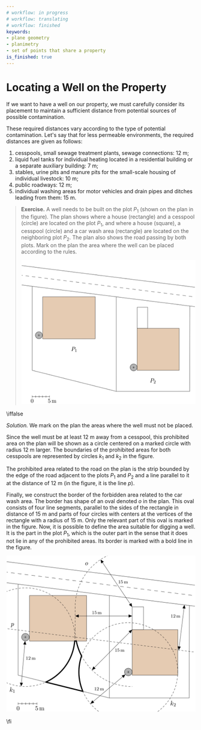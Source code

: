 ```yaml
---
# workflow: in progress
# workflow: translating
# workflow: finished
keywords:
- plane geometry
- planimetry
- set of points that share a property
is_finished: true
---
```


# Locating a Well on the Property 

If we want to have a well on our property, we must carefully consider
its placement to maintain a sufficient distance from potential sources
of possible contamination.


These required distances vary according to the type of potential
contamination. Let's say that for less permeable environments, the
required distances are given as follows:

1. cesspools, small sewage treatment plants, sewage connections: $12 \text{ m}$;
2. liquid fuel tanks for individual heating located in a residential building or a separate auxiliary building: $7 \text{ m}$;
3. stables, urine pits and manure pits for the small-scale housing of individual livestock: $10 \text{ m}$;
4. public roadways: $12 \text{ m}$;
5. individual washing areas for motor vehicles and drain pipes and ditches leading from them: $15 \text{ m}$.


> **Exercise.** A well needs to be built on the plot $P_1$ (shown on
> the plan in the figure).  The plan shows where a house (rectangle)
> and a cesspool (circle) are located on the plot $P_1$, and where a
> house (square), a cesspool (circle) and a car wash area (rectangle)
> are located on the neighboring plot $P_2$.  The plan also shows the
> road passing by both plots. Mark on the plan the area where the well
> can be placed according to the rules.
> 
> ![Situation sketch](math4you_00009.png)

\iffalse

*Solution.* We mark on the plan the areas where the well must not be placed. 

Since the well must be at least 12 m away from a cesspool, this
prohibited area on the plan will be shown as a circle centered on 
a marked circle with  radius 12 m larger. The boundaries of the
prohibited areas for both cesspools are represented by circles $k_1$
and $k_2$ in the figure.

The prohibited area related to the road on the plan is the strip
bounded by the edge of the road adjacent to the plots $P_1$ and $P_2$
and a line parallel to it at the distance of 12 m (in the figure, it
is the line $p$).

Finally, we construct the border of the forbidden area related to the
car wash area.  The border has shape of an oval denoted $o$ in the
plan. This oval consists of four line segments, parallel to the sides
of the rectangle in distance of 15 m and parts of four circles with
centers at the vertices of the rectangle with a radius of 15 m.  Only
the relevant part of this oval is marked in the figure.
Now, it is possible to define the area suitable for digging a well. It
is the part in the plot $P_1$, which is the outer part in the sense
that it does not lie in any of the prohibited areas. Its border is
marked with a bold line in the figure.


![Solution](math4you_00009_res.jpg)


\fi


